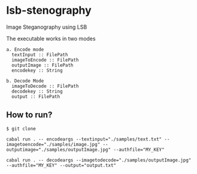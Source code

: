 # lsb-stenography
Image Steganography using LSB

The executable works in two modes


```
a. Encode mode
  textInput :: FilePath
  imageToEncode :: FilePath
  outputImage :: FilePath
  encodekey :: String

b. Decode Mode
  imageToDecode :: FilePath
  decodekey :: String
  output :: FilePath
```

## How to run?

```
$ git clone

cabal run . -- encodeargs --textinput="./samples/text.txt" --imagetoencode="./samples/image.jpg" --outputimage="./samples/outputImage.jpg" --authfile="MY_KEY"

cabal run . -- decodeargs --imagetodecode="./samples/outputImage.jpg" --authfile="MY_KEY" --output="output.txt" 
```



